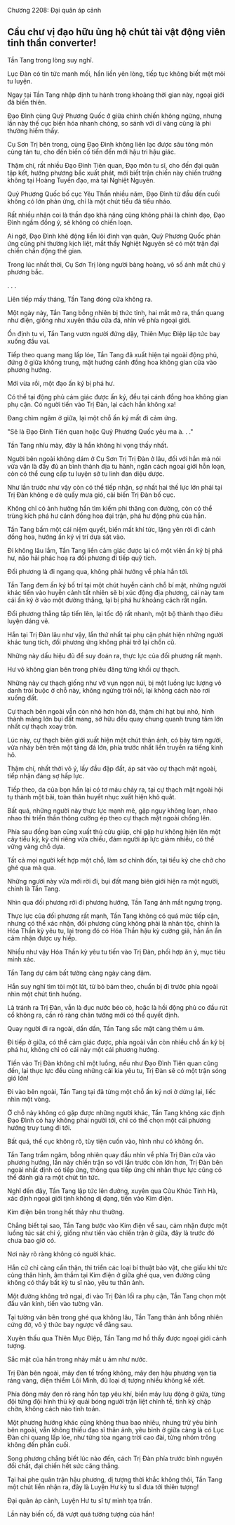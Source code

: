 




Chương 2208: Đại quân áp cảnh


Cầu chư vị đạo hữu ủng hộ chút tài vật động viên tinh thần converter!
--

Tần Tang trong lòng suy nghĩ.

Lục Đàn có tin tức manh mối, hắn liền yên lòng, tiếp tục không biết mệt mỏi tu luyện.

Ngay tại Tần Tang nhập định tu hành trong khoảng thời gian này, ngoại giới đã biến thiên.

Đạo Đình cùng Quỷ Phương Quốc ở giữa chinh chiến không ngừng, nhưng lần này thế cục biến hóa nhanh chóng, so sánh với dĩ vãng cũng là phi thường hiếm thấy.

Cụ Sơn Trị bên trong, cùng Đạo Đình không liên lạc được sâu tông môn cùng tán tu, cho đến biến cố tiến đến mới hậu tri hậu giác.

Thậm chí, rất nhiều Đạo Đình Tiên quan, Đạo môn tu sĩ, cho đến đại quân tập kết, hướng phương bắc xuất phát, mới biết trận chiến này chiến trường không tại Hoàng Tuyền đạo, mà tại Nghiệt Nguyên.

Quỷ Phương Quốc bố cục Yêu Thần nhiều năm, Đạo Đình từ đầu đến cuối không có lớn phản ứng, chỉ là một chút tiểu đả tiểu nháo.

Rất nhiều nhân coi là thần đạo khả năng cũng không phải là chính đạo, Đạo Đình ngầm đồng ý, sẽ không có chiến loạn.

Ai ngờ, Đạo Đình khẽ động liền lôi đình vạn quân, Quỷ Phương Quốc phản ứng cũng phi thường kịch liệt, mắt thấy Nghiệt Nguyên sẽ có một trận đại chiến chấn động thế gian.

Trong lúc nhất thời, Cụ Sơn Trị lòng người bàng hoàng, vô số ánh mắt chú ý phương bắc.

. . .

Liên tiếp mấy tháng, Tần Tang đóng cửa không ra.

Một ngày này, Tần Tang bỗng nhiên bị thức tỉnh, hai mắt mở ra, thần quang như điện, giống như xuyên thấu cửa đá, nhìn về phía ngoại giới.

Ổn định tu vi, Tần Tang vươn người đứng dậy, Thiên Mục Điệp lập tức bay xuống đầu vai.

Tiếp theo quang mang lấp lóe, Tần Tang đã xuất hiện tại ngoài động phủ, đứng ở giữa không trung, mặt hướng cánh đồng hoa không gian cửa vào phương hướng.

Mới vừa rồi, một đạo ấn ký bị phá hư.

Có thể tại động phủ cảm giác được ấn ký, đều tại cánh đồng hoa không gian phụ cận. Có người tiến vào Trị Đàn, lại cách hắn không xa!

Đang chìm ngâm ở giữa, lại một chỗ ấn ký mất đi cảm ứng.

"Sẽ là Đạo Đình Tiên quan hoặc Quỷ Phương Quốc yêu ma à. . ."

Tần Tang nhíu mày, đây là hắn không hi vọng thấy nhất.

Người bên ngoài không dám ở Cụ Sơn Trị Trị Đàn ở lâu, đối với hắn mà nói vừa vặn là đầy đủ an bình thánh địa tu hành, ngăn cách ngoại giới hỗn loạn, còn có thể cung cấp tu luyện sở tu linh đan diệu dược.

Như lần trước như vậy còn có thể tiếp nhận, sợ nhất hai thế lực lớn phái tại Trị Đàn không e dè quấy mưa gió, cải biến Trị Đàn bố cục.

Không chỉ có ảnh hưởng hắn tìm kiếm phi thăng con đường, còn có thể trùng kích phá hư cánh đồng hoa đại trận, phá hư động phủ của hắn.

Tần Tang bấm một cái niệm quyết, biến mất khí tức, lặng yên rời đi cánh đồng hoa, hướng ấn ký vị trí dựa sát vào.

Đi không lâu lắm, Tần Tang liền cảm giác được lại có một viên ấn ký bị phá hư, não hải phác hoạ ra đối phương đi tiếp quỹ tích.

Đối phương là đi ngang qua, không phải hướng về phía hắn tới.

Tần Tang đem ấn ký bố trí tại một chút huyễn cảnh chỗ bí mật, những người khác tiến vào huyễn cảnh tất nhiên sẽ bị xúc động địa phương, cái này tam cái ấn ký ở vào một đường thẳng, lại bị phá hư khoảng cách rất ngắn.

Đối phương thẳng tắp tiến lên, lại tốc độ rất nhanh, một bộ thành thạo điêu luyện dáng vẻ.

Hắn tại Trị Đàn lâu như vậy, lần thứ nhất tại phụ cận phát hiện những người khác tung tích, đối phương ứng không phải trở lại chốn cũ.

Những này dấu hiệu đủ để suy đoán ra, thực lực của đối phương rất mạnh.

Hư vô không gian bên trong phiêu đãng từng khối cự thạch.

Những này cự thạch giống như vỡ vụn ngọn núi, bị một luồng lực lượng vô danh trói buộc ở chỗ này, không ngừng trôi nổi, lại không cách nào rơi xuống đất.

Cự thạch bên ngoài vẫn còn nhỏ hơn hòn đá, thậm chí hạt bụi nhỏ, hình thành mảng lớn bụi đất mang, sở hữu đều quay chung quanh trung tâm lớn nhất cự thạch xoay tròn.

Lúc này, cự thạch biên giới xuất hiện một chút thân ảnh, có bảy tám người, vừa nhảy bên trên một tảng đá lớn, phía trước nhất liền truyền ra tiếng kinh hô.

Thậm chí, nhất thời vô ý, lấy đầu đập đất, áp sát vào cự thạch mặt ngoài, tiếp nhận đáng sợ hấp lực.

Tiếp theo, da của bọn hắn lại có tơ máu chảy ra, tại cự thạch mặt ngoài hội tụ thành một bãi, toàn thân huyết nhục xuất hiện khô quắt.

Bất quá, những người này thực lực mạnh mẽ, gặp nguy không loạn, nhao nhao thi triển thần thông cưỡng ép theo cự thạch mặt ngoài chống lên.

Phía sau đồng bạn cũng xuất thủ cứu giúp, chỉ gặp hư không hiện lên một cây tiểu kỳ, kỳ chỉ riêng vừa chiếu, đám người áp lực giảm nhiều, có thể vững vàng chỗ dựa.

Tất cả mọi người kết hợp một chỗ, làm sơ chỉnh đốn, tại tiểu kỳ che chở cho ghé qua mà qua.

Những người này vừa mới rời đi, bụi đất mang biên giới hiện ra một người, chính là Tần Tang.

Nhìn qua đối phương rời đi phương hướng, Tần Tang ánh mắt ngưng trọng.

Thực lực của đối phương rất mạnh, Tần Tang không có quá mức tiếp cận, nhưng có thể xác nhận, đối phương cũng không phải là nhân tộc, chính là Hóa Thần kỳ yêu tu, lại trong đó có Hóa Thần hậu kỳ cường giả, hắn ẩn ẩn cảm nhận được uy hiếp.

Nhiều như vậy Hóa Thần kỳ yêu tu tiến vào Trị Đàn, phối hợp ăn ý, mục tiêu minh xác.

Tần Tang dự cảm bất tường càng ngày càng đậm.

Hắn suy nghĩ tìm tòi một lát, từ bỏ bám theo, chuẩn bị đi trước phía ngoài nhìn một chút tình huống.

Là tránh ra Trị Đàn, vẫn là đục nước béo cò, hoặc là hồi động phủ co đầu rút cổ không ra, cần rõ ràng chân tướng mới có thể quyết định.

Quay người đi ra ngoài, dần dần, Tần Tang sắc mặt càng thêm u ám.

Đi tiếp ở giữa, có thể cảm giác được, phía ngoài vẫn còn nhiều chỗ ấn ký bị phá hư, không chỉ có cái này một cái phương hướng.

Tiến vào Trị Đàn không chỉ một luồng, nếu như Đạo Đình Tiên quan cũng đến, lại thực lực đều cùng những cái kia yêu tu, Trị Đàn sẽ có một trận sóng gió lớn!

Đi vào bên ngoài, Tần Tang tại đã từng một chỗ ấn ký nơi ở dừng lại, liếc nhìn một vòng.

Ở chỗ này không có gặp được những người khác, Tần Tang không xác định Đạo Đình có hay không phái người tới, chỉ có thể chọn một cái phương hướng truy tung đi tới.

Bất quá, thế cục không rõ, tùy tiện cuốn vào, hình như có không ổn.

Tần Tang trầm ngâm, bỗng nhiên quay đầu nhìn về phía Trị Đàn cửa vào phương hướng, lần này chiến trận so với lần trước còn lớn hơn, Trị Đàn bên ngoài nhất định có tiếp ứng, thông qua tiếp ứng chi nhân thực lực cũng có thể đánh giá ra một chút tin tức.

Nghĩ đến đây, Tần Tang lập tức lên đường, xuyên qua Cửu Khúc Tinh Hà, xác định ngoại giới tịnh không dị dạng, tiến vào Kim điện.

Kim điện bên trong hết thảy như thường.

Chẳng biết tại sao, Tần Tang bước vào Kim điện về sau, cảm nhận được một luồng túc sát chi ý, giống như tiến vào chiến trận ở giữa, đây là trước đó chưa bao giờ có.

Nơi này rõ ràng không có người khác.

Hắn cử chỉ càng cẩn thận, thi triển các loại bí thuật bảo vật, che giấu khí tức cùng thân hình, âm thầm tại Kim điện ở giữa ghé qua, ven đường cũng không có thấy bất kỳ tu sĩ nào, yêu tu thân ảnh.

Một đường không trở ngại, đi vào Trị Đàn lối ra phụ cận, Tần Tang chọn một đầu vân kính, tiến vào tường vân.

Tại tường vân bên trong ghé qua không lâu, Tần Tang thân ảnh bỗng nhiên cứng đờ, vô ý thức bay ngược về đằng sau.

Xuyên thấu qua Thiên Mục Điệp, Tần Tang mơ hồ thấy được ngoại giới cảnh tượng.

Sắc mặt của hắn trong nháy mắt u ám như nước.

Trị Đàn bên ngoài, mây đen tế trống không, mây đen hậu phương vạn tia ráng vàng, điện thiểm Lôi Minh, đủ loại dị tượng nhiều không kể xiết.

Phía đông mây đen rõ ràng hỗn tạp yêu khí, biển mây lưu động ở giữa, từng đội từng đội hình thù kỳ quái bóng người trận liệt chỉnh tề, tinh kỳ chập chờn, không cách nào tính toán.

Một phương hướng khác cũng không thua bao nhiêu, nhưng trừ yêu binh bên ngoài, vẫn không thiếu đạo sĩ thân ảnh, yêu binh ở giữa càng là có Lục Đàn chi quang lấp lóe, như từng tòa ngang trời cao đài, từng nhóm trông không đến phần cuối.

Song phương chẳng biết lúc nào đến, cách Trị Đàn phía trước bình nguyên đối chất, đại chiến hết sức căng thẳng.

Tại hai phe quân trận hậu phương, dị tượng thời khắc không thôi, Tần Tang một chút liền nhận ra, đây là Luyện Hư kỳ tu sĩ đưa tới thiên tượng!

Đại quân áp cảnh, Luyện Hư tu sĩ tự mình tọa trấn.

Lần này biến cố, đã vượt quá tưởng tượng của hắn!




